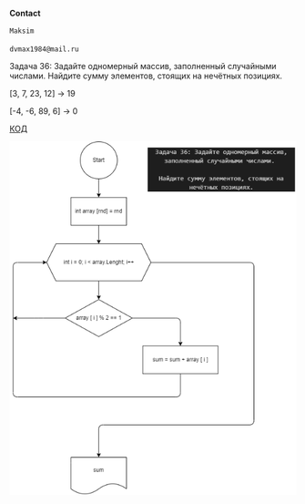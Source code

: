 **Contact**
    
    Maksim 

    dvmax1984@mail.ru
    

Задача 36: Задайте одномерный массив, заполненный случайными числами. Найдите сумму элементов, стоящих на нечётных позициях.

[3, 7, 23, 12] -> 19

[-4, -6, 89, 6] -> 0

[КОД](/Csharp25022023/Homework/Homework_05/Ex036/Program.cs)

![Блок схема](diagramma.drawio.png)
